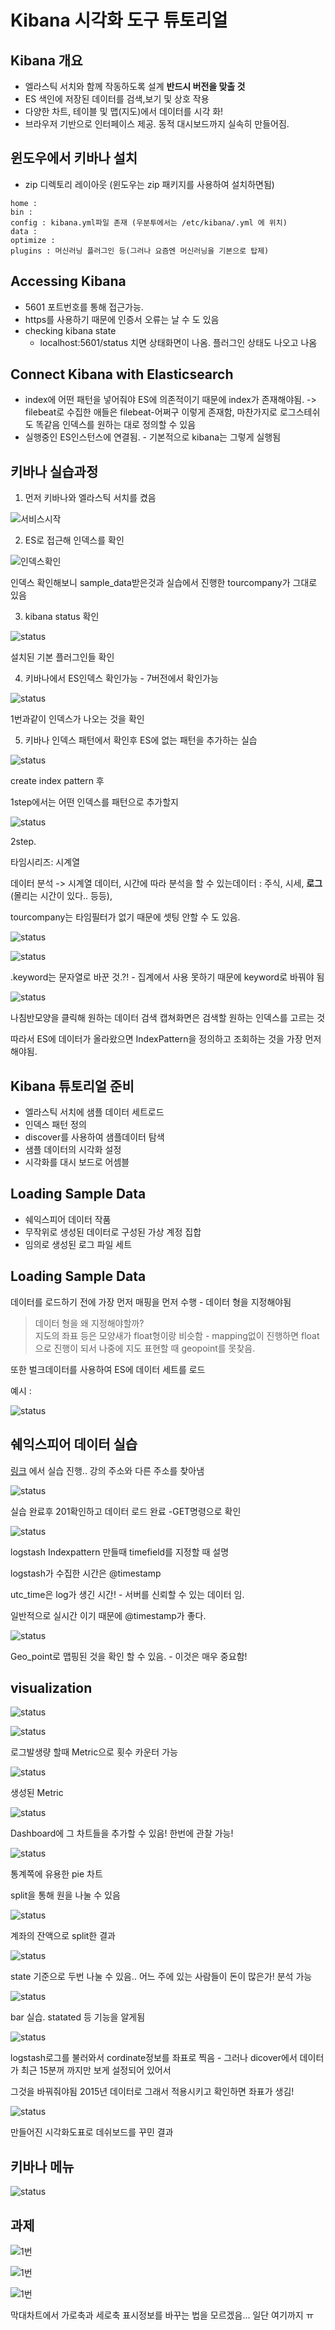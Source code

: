 # Kibana 시각화 도구 튜토리얼

## Kibana 개요

- 엘라스틱 서치와 함께 작동하도록 설계 **반드시 버전을 맞출 것**
- ES 색인에 저장된 데이터를 검색,보기 및 상호 작용
- 다양한 차트, 테이블 및 맵(지도)에서 데이터를 시각 화!
- 브라우저 기반으로 인터페이스 제공. 동적 대시보드까지 실속히 만들어짐.

## 윈도우에서 키바나 설치

- zip 디렉토리 레이아웃 (윈도우는 zip 패키지를 사용하여 설치하면됨)

```
home :
bin :
config : kibana.yml파일 존재 (우분투에서는 /etc/kibana/.yml 에 위치)
data :
optimize :
plugins : 머신러닝 플러그인 등(그러나 요즘엔 머신러닝을 기본으로 탑제)
```

## Accessing Kibana

- 5601 포트번호를 통해 접근가능.
- https를 사용하기 때문에 인증서 오류는 날 수 도 있음
- checking kibana state
  - localhost:5601/status 치면 상태화면이 나옴. 플러그인 상태도 나오고 나옴

## Connect Kibana with Elasticsearch

- index에 어떤 패턴을 넣어줘야 ES에 의존적이기 때문에 index가 존재해야됨. -> filebeat로 수집한 애들은 filebeat-어쩌구 이렇게 존재함, 마찬가지로 로그스테쉬도 똑같음 인덱스를 원하는 대로 정의할 수 있음
- 실행중인 ES인스턴스에 연결됨. - 기본적으로 kibana는 그렇게 실행됨

## 키바나 실습과정

1. 먼저 키바나와 엘라스틱 서치를 켰음

![서비스시작](./img/19.png)

2. ES로 접근해 인덱스를 확인

![인덱스확인](./img/20.png)

인덱스 확인해보니 sample_data받은것과 실습에서 진행한 tourcompany가 그대로 있음

3. kibana status 확인

![status](./img/21.png)

설치된 기본 플러그인들 확인

4. 키바나에서 ES인덱스 확인가능 - 7버전에서 확인가능

![status](./img/22.png)

1번과같이 인덱스가 나오는 것을 확인

5. 키바나 인덱스 패턴에서 확인후 ES에 없는 패턴을 추가하는 실습

![status](./img/23.png)

create index pattern 후

1step에서는 어떤 인덱스를 패턴으로 추가할지

![status](./img/24.png)

2step.

타임시리즈: 시계열

데이터 분석 -> 시계열 데이터, 시간에 따라 분석을 할 수 있는데이터 : 주식, 시세, **로그**(몰리는 시간이 있다.. 등등),

tourcompany는 타임필터가 없기 때문에 셋팅 안할 수 도 있음.

![status](./img/25.png)

![status](./img/26.png)

.keyword는 문자열로 바꾼 것.?! - 집계에서 사용 못하기 때문에 keyword로 바꿔야 됨

![status](./img/27.png)

나침반모양을 클릭해 원하는 데이터 검색 캡쳐화면은 검색할 원하는 인덱스를 고르는 것

따라서 ES에 데이터가 올라왔으면 IndexPattern을 정의하고 조회하는 것을 가장 먼저 해야됨.

## Kibana 튜토리얼 준비

- 엘라스틱 서치에 샘플 데이터 세트로드
- 인덱스 패턴 정의
- discover를 사용하여 샘플데이터 탐색
- 샘플 데이터의 시각화 설정
- 시각화를 대시 보드로 어셈블

## Loading Sample Data

- 쉐익스피어 데이터 작품
- 무작위로 생성된 데이터로 구성된 가상 계정 집합
- 임의로 생성된 로그 파일 세트

## Loading Sample Data

데이터를 로드하기 전에 가장 먼저 매핑을 먼저 수행 - 데이터 형을 지정해야됨

> 데이터 형을 왜 지정해야할까?<br>
> 지도의 좌표 등은 모양새가 float형이랑 비슷함 - mapping없이 진행하면 float으로 진행이 되서 나중에 지도 표현할 때 geopoint를 못찾음.

또한 벌크데이터를 사용하여 ES에 데이터 세트를 로드

예시 :

![status](./img/28.png)

## 쉐익스피어 데이터 실습

[링크](https://www.elastic.co/guide/en/kibana/current/tutorial-build-dashboard.html) 에서 실습 진행.. 강의 주소와 다른 주소를 찾아냄

![status](./img/30.png)

실습 완료후 201확인하고 데이터 로드 완료 -GET명령으로 확인

![status](./img/31.png)

logstash Indexpattern 만들때 timefield를 지정할 때 설명

logstash가 수집한 시간은 @timestamp

utc_time은 log가 생긴 시간! - 서버를 신뢰할 수 있는 데이터 임.

일반적으로 실시간 이기 때문에 @timestamp가 좋다.

![status](./img/32.png)

Geo_point로 맵핑된 것을 확인 할 수 있음. - 이것은 매우 중요함!

## visualization

![status](./img/33.png)

![status](./img/34.png)

로그발생량 할때 Metric으로 횟수 카운터 가능

![status](./img/35.png)

생성된 Metric

![status](./img/36.png)

Dashboard에 그 차트들을 추가할 수 있음! 한번에 관찰 가능!

![status](./img/37.png)

통계쪽에 유용한 pie 차트

split을 통해 원을 나눌 수 있음

![status](./img/38.png)

계좌의 잔액으로 split한 결과

![status](./img/39.png)

state 기준으로 두번 나눌 수 있음.. 어느 주에 있는 사람들이 돈이 많은가! 분석 가능

![status](./img/40.png)

bar 실습. statated 등 기능을 알게됨

![status](./img/41.png)

logstash로그를 불러와서 cordinate정보를 좌표로 찍음 - 그러나 dicover에서 데이터가 최근 15분꺼 까지만 보게 설정되어 있어서

그것을 바꿔줘야됨 2015년 데이터로 그래서 적용시키고 확인하면 좌표가 생김!

![status](./img/42.png)

만들어진 시각화도표로 데쉬보드를 꾸민 결과

## 키바나 메뉴

![status](./img/29.png)

## 과제

![1번](./img/43.png)

![1번](./img/44.png)

![1번](./img/45.png)

막대차트에서 가로축과 세로축 표시정보를 바꾸는 법을 모르겠음... 일단 여기까지 ㅠ
